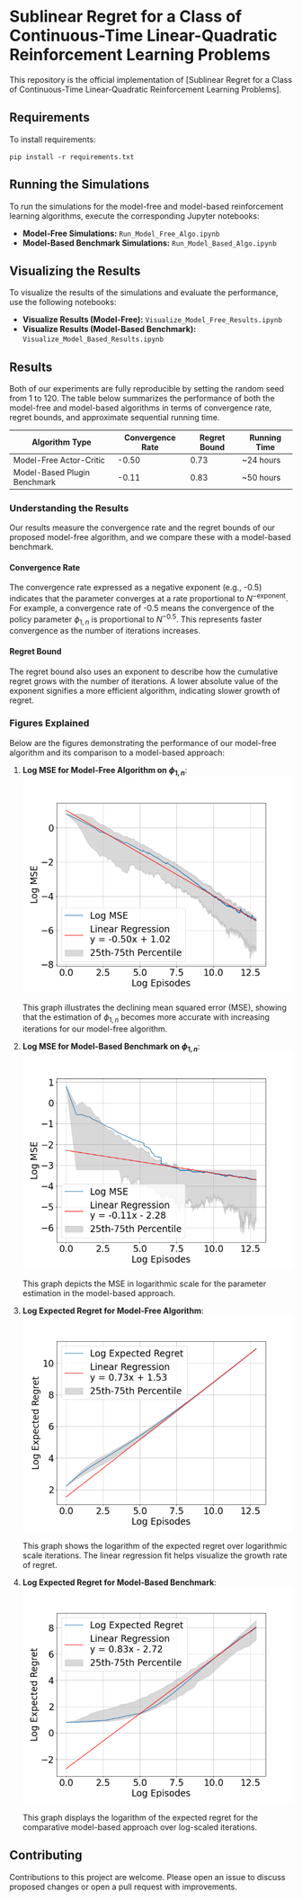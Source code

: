 
# Sublinear Regret for a Class of Continuous-Time Linear-Quadratic Reinforcement Learning Problems

This repository is the official implementation of [Sublinear Regret for a Class of Continuous-Time Linear-Quadratic Reinforcement Learning Problems]. 

## Requirements

To install requirements:

```setup
pip install -r requirements.txt
```

## Running the Simulations

To run the simulations for the model-free and model-based reinforcement learning algorithms, execute the corresponding Jupyter notebooks:

- **Model-Free Simulations:** `Run_Model_Free_Algo.ipynb`
- **Model-Based Benchmark Simulations:** `Run_Model_Based_Algo.ipynb`

## Visualizing the Results

To visualize the results of the simulations and evaluate the performance, use the following notebooks:

- **Visualize Results (Model-Free):** `Visualize_Model_Free_Results.ipynb`
- **Visualize Results (Model-Based Benchmark):** `Visualize_Model_Based_Results.ipynb`

## Results

Both of our experiments are fully reproducible by setting the random seed from 1 to 120. The table below summarizes the performance of both the model-free and model-based algorithms in terms of convergence rate, regret bounds, and approximate sequential running time.

| Algorithm Type                | Convergence Rate | Regret Bound | Running Time  |
| ----------------------------- | ---------------- | ------------ | ------------- |
| Model-Free Actor-Critic       | -0.50            | 0.73         | ~24 hours     |
| Model-Based Plugin Benchmark  | -0.11            | 0.83         | ~50 hours     |

### Understanding the Results

Our results measure the convergence rate and the regret bounds of our proposed model-free algorithm, and we compare these with a model-based benchmark.

#### Convergence Rate
The convergence rate expressed as a negative exponent (e.g., -0.5) indicates that the parameter converges at a rate proportional to $N^{-	\text{exponent}}$. For example, a convergence rate of -0.5 means the convergence of the policy parameter $\phi_{1,n}$ is proportional to $N^{-0.5}$. This represents faster convergence as the number of iterations increases.

#### Regret Bound
The regret bound also uses an exponent to describe how the cumulative regret grows with the number of iterations. A lower absolute value of the exponent signifies a more efficient algorithm, indicating slower growth of regret.

### Figures Explained

Below are the figures demonstrating the performance of our model-free algorithm and its comparison to a model-based approach:

1. **Log MSE for Model-Free Algorithm on $\phi_{1,n}$**:
   ![Log MSE for Model-Free Algorithm on phi1](phi1_log_mse_model-free.png)
   
   This graph illustrates the declining mean squared error (MSE), showing that the estimation of $\phi_{1,n}$ becomes more accurate with increasing iterations for our model-free algorithm.

2. **Log MSE for Model-Based Benchmark on $\phi_{1,n}$**:
   ![Log MSE for Model-Based Algorithm on phi1](phi1_log_mse_model-based.png?)

   This graph depicts the MSE in logarithmic scale for the parameter estimation in the model-based approach.

3. **Log Expected Regret for Model-Free Algorithm**:
   ![Log Expected Regret for Model-Free Algorithm](log_regret_model-free.png)

   This graph shows the logarithm of the expected regret over logarithmic scale iterations. The linear regression fit helps visualize the growth rate of regret.

4. **Log Expected Regret for Model-Based Benchmark**:
   ![Log Expected Regret for Model-Based Algorithm](log_regrets_model-based.png?)

   This graph displays the logarithm of the expected regret for the comparative model-based approach over log-scaled iterations.

## Contributing

Contributions to this project are welcome. Please open an issue to discuss proposed changes or open a pull request with improvements.
